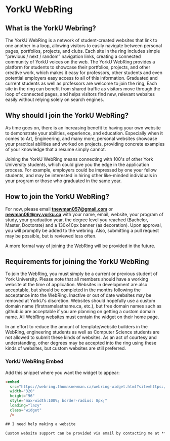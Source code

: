 # YorkU WebRing

## What is the YorkU Webring?

The YorkU WebRing is a network of student-created websites that link to one another in a loop, allowing visitors to easily navigate between personal pages, portfolios, projects, and clubs. Each site in the ring includes simple “previous / next / random” navigation links, creating a connected community of YorkU voices on the web.  The YorkU WebRing provides a platform for students to showcase their portfolios, projects, and other creative work, which makes it easy for professors, other students and even potential employers easy access to all of this information.  Graduated and current students as well as professors are welcome to join the ring,   Each site in the ring can benefit from shared traffic as visitors move through the loop of connected pages, and helps visitors find new, relevant websites easily without relying solely on search engines.

## Why should I join the YorkU WebRing?

As time goes on, there is an increasing benefit to having your own website to demonstrate your abilities, experience, and education.  Especially when it comes to Art, Engineering, and many more, personal websites showcase your practical abilities and worked on projects, providing concrete examples of your knowledge that a resume simply cannot.  

Joining the YorkU WebRing means connecting with 100's of other York University students, which could give you the edge in the application process.  For example, employers could be impressed by one your fellow students, and may be interested in hiring other like-minded individuals in your program or those who graduated in the same year.

## How to join the YorkU WebRing?

For now, please email **tnewman057@gmail.com** or **newman06@my.yorku.ca** with your name, email, website, your program of study, your graduation year, the degree level you reached (Bachelor, Master, Doctorate) and a 130x40px banner (as decoration).  Upon approval, you will promptly be added to the webring.  Also, submitting a pull request may be possible, but is reviewed less often.

A more formal way of joining the WebRing will be provided in the future.

## Requirements for joining the YorkU WebRing

To join the WebRing, you must simply be a current or previous student of York University.  Please note that all members should have a working website at the time of application. Websites in development are also acceptable, but should be completed in the months following the acceptance into the WebRing.  Inactive or out of date websites may be removed at YorkU's discretion.  Websites should hopefully use a custom domain name (firstnamelastname.ca, etc.), but free domain names such as github.io are acceptable if you are planning on getting a custom domain name.  All WebRing websites must contain the widget on their home page.

In an effort to reduce the amount of template/website builders in the WebRing, engineering students as well as Computer Science students are not allowed to submit these kinds of websites.  As an act of courtesy and understanding, other degrees may be accepted into the ring using these kinds of websites, but custom websites are still preferred.

### YorkU WebRing Embed

Add this snippet where you want the widget to appear:

```html
<embed
  src="https://webring.thomasnewman.ca/webring-widget.html?site=https://thomasnewman.ca"
  width="320"
  height="96"
  style="max-width:100%; border-radius: 8px;"
  loading="lazy"
  class="widget"
  />

## I need help making a website

Custom website support can be provided via email by contacting me at **tnewman057@gmail.com** or **newman06@my.yorku.ca**.  Whether it comes to programming, serving your website, buying your custom domain, etc. I am available to help.
